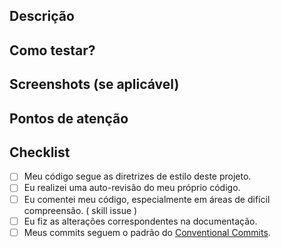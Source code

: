 ## Descrição

## Como testar?

## Screenshots (se aplicável)

## Pontos de atenção

## Checklist

- [ ] Meu código segue as diretrizes de estilo deste projeto.
- [ ] Eu realizei uma auto-revisão do meu próprio código.
- [ ] Eu comentei meu código, especialmente em áreas de difícil compreensão. ( skill issue )
- [ ] Eu fiz as alterações correspondentes na documentação.
- [ ] Meus commits seguem o padrão do [Conventional Commits](https://www.conventionalcommits.org/en/v1.0.0/).
